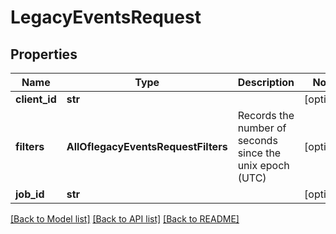 # LegacyEventsRequest

## Properties
Name | Type | Description | Notes
------------ | ------------- | ------------- | -------------
**client_id** | **str** |  | [optional] 
**filters** | **AllOflegacyEventsRequestFilters** | Records the number of seconds since the unix epoch (UTC) | [optional] 
**job_id** | **str** |  | [optional] 

[[Back to Model list]](../README.md#documentation-for-models) [[Back to API list]](../README.md#documentation-for-api-endpoints) [[Back to README]](../README.md)

